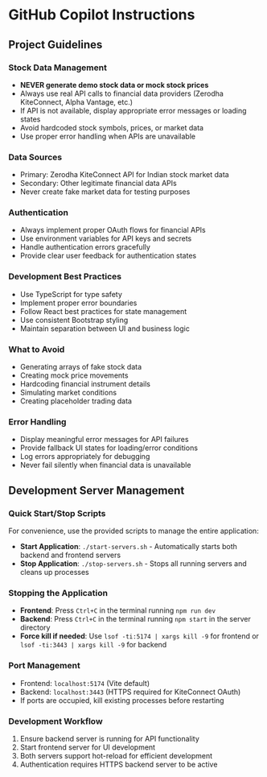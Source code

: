 # GitHub Copilot Instructions

## Project Guidelines

### Stock Data Management
- **NEVER generate demo stock data or mock stock prices**
- Always use real API calls to financial data providers (Zerodha KiteConnect, Alpha Vantage, etc.)
- If API is not available, display appropriate error messages or loading states
- Avoid hardcoded stock symbols, prices, or market data
- Use proper error handling when APIs are unavailable

### Data Sources
- Primary: Zerodha KiteConnect API for Indian stock market data
- Secondary: Other legitimate financial data APIs
- Never create fake market data for testing purposes

### Authentication
- Always implement proper OAuth flows for financial APIs
- Use environment variables for API keys and secrets
- Handle authentication errors gracefully
- Provide clear user feedback for authentication states

### Development Best Practices
- Use TypeScript for type safety
- Implement proper error boundaries
- Follow React best practices for state management
- Use consistent Bootstrap styling
- Maintain separation between UI and business logic

### What to Avoid
- Generating arrays of fake stock data
- Creating mock price movements
- Hardcoding financial instrument details
- Simulating market conditions
- Creating placeholder trading data

### Error Handling
- Display meaningful error messages for API failures
- Provide fallback UI states for loading/error conditions
- Log errors appropriately for debugging
- Never fail silently when financial data is unavailable

## Development Server Management

### Quick Start/Stop Scripts
For convenience, use the provided scripts to manage the entire application:

- **Start Application**: `./start-servers.sh` - Automatically starts both backend and frontend servers
- **Stop Application**: `./stop-servers.sh` - Stops all running servers and cleans up processes

### Stopping the Application
- **Frontend**: Press `Ctrl+C` in the terminal running `npm run dev`
- **Backend**: Press `Ctrl+C` in the terminal running `npm start` in the server directory
- **Force kill if needed**: Use `lsof -ti:5174 | xargs kill -9` for frontend or `lsof -ti:3443 | xargs kill -9` for backend

### Port Management
- Frontend: `localhost:5174` (Vite default)
- Backend: `localhost:3443` (HTTPS required for KiteConnect OAuth)
- If ports are occupied, kill existing processes before restarting

### Development Workflow
1. Ensure backend server is running for API functionality
2. Start frontend server for UI development
3. Both servers support hot-reload for efficient development
4. Authentication requires HTTPS backend server to be active